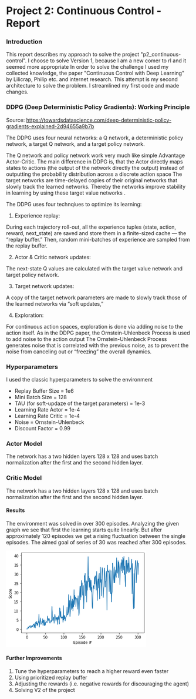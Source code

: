 # Project 2: Continuous Control - Report

### Introduction

This report describes my approach to solve the project "p2_continuous-control".
I choose to solve Version 1, because I am a new comer to rl and it seemed more appropriate
In order to solve the challenge I used my collected knowledge, the paper "Continuous Control with Deep Learning"
by Lilicrap, Philip etc. and internet research.
This attempt is my second architecture to solve the problem. I streamlined my first code and made changes.

### DDPG (Deep Deterministic Policy Gradients): Working Principle

Source: https://towardsdatascience.com/deep-deterministic-policy-gradients-explained-2d94655a9b7b

The DDPG uses four neural networks: a Q network, a deterministic policy network, a target Q network,
and a target policy network.

The Q network and policy network work very much like simple Advantage Actor-Critic. The main difference in DDPG is, 
that the Actor directly maps states to actions (the output of the network directly the output) 
instead of outputting the probability distribution across a discrete action space
The target networks are time-delayed copies of their original networks that slowly track the learned networks. 
Thereby the networks improve stability in learning by using these target value networks .

The DDPG uses four technqiues to optimize its learning:

1. Experience replay:

During each trajectory roll-out, all the experience tuples (state, action, reward, next_state) are saved
and store them in a finite-sized cache — the “replay buffer.” 
Then, random mini-batches of experience are sampled from the replay buffer.

2. Actor & Critic network updates:

The next-state Q values are calculated with the target value network and target policy network.

3. Target network updates:

A copy of the target network parameters are made to slowly track those of the learned networks via “soft updates,”

4. Exploration:

For continuous action spaces, exploration is done via adding noise to the action itself. 
As in the DDPG paper, the Ornstein-Uhlenbeck Process is used to add noise to the action output 
The Ornstein-Uhlenbeck Process generates noise that is correlated with the previous noise, as to prevent the noise 
from canceling out or “freezing” the overall dynamics.

### Hyperparameters

I used the classic hyperparameters to solve the environment
- Replay Buffer Size = 1e6
- Mini Batch Size = 128
- TAU (for soft-updaze of the target parameters) = 1e-3
- Learning Rate Actor = 1e-4
- Learning Rate Critic = 1e-4
- Noise = Ornstein-Uhlenbeck
- Discount Factor = 0.99

### Actor Model

The network has a two hidden layers 128 x 128 and uses batch normalization after the first and the second hidden layer.

### Critic Model

The network has a two hidden layers 128 x 128 and uses batch normalization after the first and the second hidden layer.

#### Results

The environment was solved in over 300 episodes. 
Analyzing the given graph we see that first the learning starts quite linearly. But after approximately 120 episodes we get a rising fluctuation between the single episodes.
The aimed goal of series of 30 was reached after 300 episodes. 

![Graph: Score vs Episode](graph.png)

#### Further Improvements

1) Tune the hyperparameters to reach a higher reward even faster
2) Using prioritized replay buffer
3) Adjusting the rewards (i.e. negative rewards for discouraging the agent)
4) Solving V2 of the project